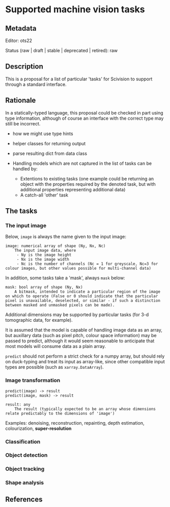 # Supported machine vision tasks

## Metadata

Editor:
  ots22

Status (raw | draft | stable | deprecated | retired):
  raw

## Description

This is a proposal for a list of particular 'tasks' for Scivision to support through a standard interface.

## Rationale

In a statically-typed language, this proposal could be checked in part using type information, although of course an interface with the correct type may still be incorrect.

- how we might use type hints

- helper classes for returning output

- parse resulting dict from data class

- Handling models which are not captured in the list of tasks can be handled by:
  - Extentions to existing tasks (one example could be returning an object with the properties required by the denoted task, but with additional properties representing additional data)
  - A catch-all 'other' task


## The tasks

### The input image

Below, `image` is always the name given to the input image:

```
image: numerical array of shape (Ny, Nx, Nc)
    The input image data, where
     - Ny is the image height
     - Nx is the image width
     - Nc is the number of channels (Nc = 1 for greyscale, Nc=3 for colour images, but other values possible for multi-channel data)

```

In addition, some tasks take a 'mask', always `mask` below:
```
mask: bool array of shape (Ny, Nx)
    A bitmask, intended to indicate a particular region of the image on which to operate (False or 0 should indicate that the particular pixel is unavailable, deselected, or similar - if such a distinction between masked and unmasked pixels can be made).
```

Additional dimensions may be supported by particular tasks (for 3-d tomographic data, for example).

It is assumed that the model is capable of handling image data as an
array, but auxillary data (such as pixel pitch, colour space
information) may be passed to predict, although it would seem reasonable to anticipate that most models will consume data as a plain array.

`predict` should not perform a strict check for a numpy array, but should rely on duck-typing and treat its input as array-like, since other compatible input types are possible (such as `xarray.DataArray`).


### Image transformation

```
predict(image) -> result
predict(image, mask) -> result

result: any 
    The result (typically expected to be an array whose dimensions relate predictably to the dimensions of 'image')
```

Examples: denoising, reconstruction, repainting, depth estimation, colourization, **super-resolution**


### Classification


### Object detection


### Object tracking

### Shape analysis



## References
